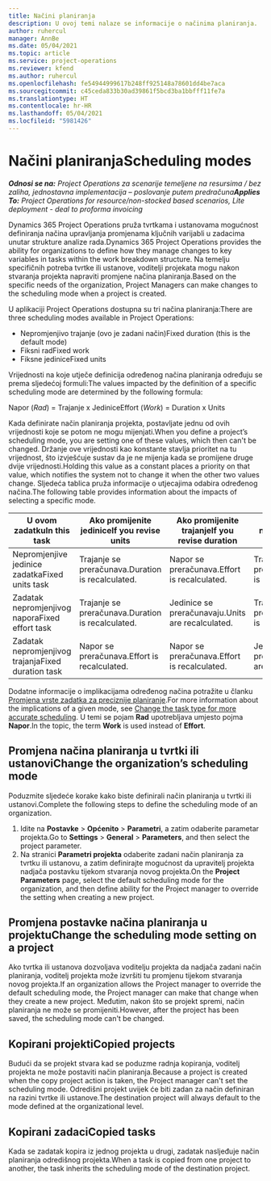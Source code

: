 ```yaml
---
title: Načini planiranja
description: U ovoj temi nalaze se informacije o načinima planiranja.
author: ruhercul
manager: AnnBe
ms.date: 05/04/2021
ms.topic: article
ms.service: project-operations
ms.reviewer: kfend
ms.author: ruhercul
ms.openlocfilehash: fe54944999617b248ff925148a78601dd4be7aca
ms.sourcegitcommit: c45ceda833b30ad39861f5bcd3ba1bbfff11fe7a
ms.translationtype: HT
ms.contentlocale: hr-HR
ms.lasthandoff: 05/04/2021
ms.locfileid: "5981426"
---
```

# <a name="scheduling-modes"></a><span data-ttu-id="71eeb-103">Načini planiranja</span><span class="sxs-lookup"><span data-stu-id="71eeb-103">Scheduling modes</span></span>

<span data-ttu-id="71eeb-104">_**Odnosi se na:** Project Operations za scenarije temeljene na resursima / bez zaliha, jednostavna implementacija – poslovanje putem predračuna_</span><span class="sxs-lookup"><span data-stu-id="71eeb-104">_**Applies To:** Project Operations for resource/non-stocked based scenarios, Lite deployment - deal to proforma invoicing_</span></span>


<span data-ttu-id="71eeb-105">Dynamics 365 Project Operations pruža tvrtkama i ustanovama mogućnost definiranja načina upravljanja promjenama ključnih varijabli u zadacima unutar strukture analize rada.</span><span class="sxs-lookup"><span data-stu-id="71eeb-105">Dynamics 365 Project Operations provides the ability for organizations to define how they manage changes to key variables in tasks within the work breakdown structure.</span></span> <span data-ttu-id="71eeb-106">Na temelju specifičnih potreba tvrtke ili ustanove, voditelji projekata mogu nakon stvaranja projekta napraviti promjene načina planiranja.</span><span class="sxs-lookup"><span data-stu-id="71eeb-106">Based on the specific needs of the organization, Project Managers can make changes to the scheduling mode when a project is created.</span></span>

<span data-ttu-id="71eeb-107">U aplikaciji Project Operations dostupna su tri načina planiranja:</span><span class="sxs-lookup"><span data-stu-id="71eeb-107">There are three scheduling modes available in Project Operations:</span></span>

  - <span data-ttu-id="71eeb-108">Nepromjenjivo trajanje (ovo je zadani način)</span><span class="sxs-lookup"><span data-stu-id="71eeb-108">Fixed duration (this is the default mode)</span></span>
  - <span data-ttu-id="71eeb-109">Fiksni rad</span><span class="sxs-lookup"><span data-stu-id="71eeb-109">Fixed work</span></span>
  - <span data-ttu-id="71eeb-110">Fiksne jedinice</span><span class="sxs-lookup"><span data-stu-id="71eeb-110">Fixed units</span></span>

<span data-ttu-id="71eeb-111">Vrijednosti na koje utječe definicija određenog načina planiranja određuju se prema sljedećoj formuli:</span><span class="sxs-lookup"><span data-stu-id="71eeb-111">The values impacted by the definition of a specific scheduling mode are determined by the following formula:</span></span>

  <span data-ttu-id="71eeb-112">Napor (*Rad*) = Trajanje x Jedinice</span><span class="sxs-lookup"><span data-stu-id="71eeb-112">Effort (*Work*) = Duration x Units</span></span>

<span data-ttu-id="71eeb-113">Kada definirate način planiranja projekta, postavljate jednu od ovih vrijednosti koje se potom ne mogu mijenjati.</span><span class="sxs-lookup"><span data-stu-id="71eeb-113">When you define a project’s scheduling mode, you are setting one of these values, which then can't be changed.</span></span> <span data-ttu-id="71eeb-114">Držanje ove vrijednosti kao konstante stavlja prioritet na tu vrijednost, što izvješćuje sustav da je ne mijenja kada se promijene druge dvije vrijednosti.</span><span class="sxs-lookup"><span data-stu-id="71eeb-114">Holding this value as a constant places a priority on that value, which notifies the system not to change it when the other two values change.</span></span> <span data-ttu-id="71eeb-115">Sljedeća tablica pruža informacije o utjecajima odabira određenog načina.</span><span class="sxs-lookup"><span data-stu-id="71eeb-115">The following table provides information about the impacts of selecting a specific mode.</span></span>

| <span data-ttu-id="71eeb-116">**U ovom zadatku**</span><span class="sxs-lookup"><span data-stu-id="71eeb-116">**In this task**</span></span>             | <span data-ttu-id="71eeb-117">**Ako promijenite jedinice**</span><span class="sxs-lookup"><span data-stu-id="71eeb-117">**If you revise units**</span></span>   | <span data-ttu-id="71eeb-118">**Ako promijenite trajanje**</span><span class="sxs-lookup"><span data-stu-id="71eeb-118">**If you revise duration**</span></span> | <span data-ttu-id="71eeb-119">**Ako promijenite napor**</span><span class="sxs-lookup"><span data-stu-id="71eeb-119">**If you revise effort**</span></span>  |
|----------------------|---------------------------|----------------------------|---------------------------|
| <span data-ttu-id="71eeb-120">Nepromjenjive jedinice zadatka</span><span class="sxs-lookup"><span data-stu-id="71eeb-120">Fixed units task</span></span>     | <span data-ttu-id="71eeb-121">Trajanje se preračunava.</span><span class="sxs-lookup"><span data-stu-id="71eeb-121">Duration is recalculated.</span></span> | <span data-ttu-id="71eeb-122">Napor se preračunava.</span><span class="sxs-lookup"><span data-stu-id="71eeb-122">Effort is recalculated.</span></span>    | <span data-ttu-id="71eeb-123">Trajanje se preračunava.</span><span class="sxs-lookup"><span data-stu-id="71eeb-123">Duration is recalculated.</span></span> |
| <span data-ttu-id="71eeb-124">Zadatak nepromjenjivog napora</span><span class="sxs-lookup"><span data-stu-id="71eeb-124">Fixed effort task</span></span>    | <span data-ttu-id="71eeb-125">Trajanje se preračunava.</span><span class="sxs-lookup"><span data-stu-id="71eeb-125">Duration is recalculated.</span></span> | <span data-ttu-id="71eeb-126">Jedinice se preračunavaju.</span><span class="sxs-lookup"><span data-stu-id="71eeb-126">Units are recalculated.</span></span>    | <span data-ttu-id="71eeb-127">Trajanje se preračunava.</span><span class="sxs-lookup"><span data-stu-id="71eeb-127">Duration is recalculated.</span></span> |
| <span data-ttu-id="71eeb-128">Zadatak nepromjenjivog trajanja</span><span class="sxs-lookup"><span data-stu-id="71eeb-128">Fixed duration task</span></span>  | <span data-ttu-id="71eeb-129">Napor se preračunava.</span><span class="sxs-lookup"><span data-stu-id="71eeb-129">Effort is recalculated.</span></span>   | <span data-ttu-id="71eeb-130">Napor se preračunava.</span><span class="sxs-lookup"><span data-stu-id="71eeb-130">Effort is recalculated.</span></span>    | <span data-ttu-id="71eeb-131">Jedinice se preračunavaju.</span><span class="sxs-lookup"><span data-stu-id="71eeb-131">Units are recalculated.</span></span>   |

<span data-ttu-id="71eeb-132">Dodatne informacije o implikacijama određenog načina potražite u članku [Promjena vrste zadatka za preciznije planiranje](https://support.microsoft.com/en-us/office/change-the-task-type-for-more-accurate-scheduling-b0b969ad-45bc-4e9e-8967-435587548a72).</span><span class="sxs-lookup"><span data-stu-id="71eeb-132">For more information about the implications of a given mode, see [Change the task type for more accurate scheduling](https://support.microsoft.com/en-us/office/change-the-task-type-for-more-accurate-scheduling-b0b969ad-45bc-4e9e-8967-435587548a72).</span></span> <span data-ttu-id="71eeb-133">U temi se pojam **Rad** upotrebljava umjesto pojma **Napor**.</span><span class="sxs-lookup"><span data-stu-id="71eeb-133">In the topic, the term **Work** is used instead of **Effort**.</span></span>

## <a name="change-the-organizations-scheduling-mode"></a><span data-ttu-id="71eeb-134">Promjena načina planiranja u tvrtki ili ustanovi</span><span class="sxs-lookup"><span data-stu-id="71eeb-134">Change the organization’s scheduling mode</span></span>

<span data-ttu-id="71eeb-135">Poduzmite sljedeće korake kako biste definirali način planiranja u tvrtki ili ustanovi.</span><span class="sxs-lookup"><span data-stu-id="71eeb-135">Complete the following steps to define the scheduling mode of an organization.</span></span>

1. <span data-ttu-id="71eeb-136">Idite na **Postavke** \> **Općenito** \> **Parametri**, a zatim odaberite parametar projekta.</span><span class="sxs-lookup"><span data-stu-id="71eeb-136">Go to **Settings** \> **General** \> **Parameters**, and then select the project parameter.</span></span> 
2. <span data-ttu-id="71eeb-137">Na stranici **Parametri projekta** odaberite zadani način planiranja za tvrtku ili ustanovu, a zatim definirajte mogućnost da upravitelj projekta nadjača postavku tijekom stvaranja novog projekta.</span><span class="sxs-lookup"><span data-stu-id="71eeb-137">On the **Project Parameters** page, select the default scheduling mode for the organization, and then define ability for the Project manager to override the setting when creating a new project.</span></span>

## <a name="change-the-scheduling-mode-setting-on-a-project"></a><span data-ttu-id="71eeb-138">Promjena postavke načina planiranja u projektu</span><span class="sxs-lookup"><span data-stu-id="71eeb-138">Change the scheduling mode setting on a project</span></span>

<span data-ttu-id="71eeb-139">Ako tvrtka ili ustanova dozvoljava voditelju projekta da nadjača zadani način planiranja, voditelj projekta može izvršiti tu promjenu tijekom stvaranja novog projekta.</span><span class="sxs-lookup"><span data-stu-id="71eeb-139">If an organization allows the Project manager to override the default scheduling mode, the Project manager can make that change when they create a new project.</span></span> <span data-ttu-id="71eeb-140">Međutim, nakon što se projekt spremi, način planiranja ne može se promijeniti.</span><span class="sxs-lookup"><span data-stu-id="71eeb-140">However, after the project has been saved, the scheduling mode can't be changed.</span></span>

## <a name="copied-projects"></a><span data-ttu-id="71eeb-141">Kopirani projekti</span><span class="sxs-lookup"><span data-stu-id="71eeb-141">Copied projects</span></span>

<span data-ttu-id="71eeb-142">Budući da se projekt stvara kad se poduzme radnja kopiranja, voditelj projekta ne može postaviti način planiranja.</span><span class="sxs-lookup"><span data-stu-id="71eeb-142">Because a project is created when the copy project action is taken, the Project manager can't set the scheduling mode.</span></span> <span data-ttu-id="71eeb-143">Odredišni projekt uvijek će biti zadan za način definiran na razini tvrtke ili ustanove.</span><span class="sxs-lookup"><span data-stu-id="71eeb-143">The destination project will always default to the mode defined at the organizational level.</span></span>

## <a name="copied-tasks"></a><span data-ttu-id="71eeb-144">Kopirani zadaci</span><span class="sxs-lookup"><span data-stu-id="71eeb-144">Copied tasks</span></span>

<span data-ttu-id="71eeb-145">Kada se zadatak kopira iz jednog projekta u drugi, zadatak nasljeđuje način planiranja odredišnog projekta.</span><span class="sxs-lookup"><span data-stu-id="71eeb-145">When a task is copied from one project to another, the task inherits the scheduling mode of the destination project.</span></span>

